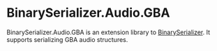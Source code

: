 # BinarySerializer.Audio.GBA
BinarySerializer.Audio.GBA is an extension library to [BinarySerializer](https://github.com/BinarySerializer/BinarySerializer). It supports serializing GBA audio structures.